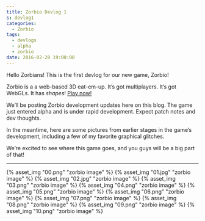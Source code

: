 ```yaml
---
title: Zorbio Devlog 1
s: devlog1
categories:
  - Zorbio
tags:
  - devlogs
  - alpha
  - zorbio
date: 2016-02-28 19:00:00
---
```


Hello Zorbians!  This is the first devlog for our new game, Zorbio!

Zorbio is a a web-based 3D eat-em-up.  It’s got multiplayers.  It’s got WebGLs.
It has _shapes_!  [Play now!](http://zor.bio)

<!-- more -->

We’ll be posting Zorbio development updates here on this blog.
The game just entered alpha and is under rapid development.  Expect patch notes
and dev thoughts.

In the meantime, here are some pictures from earlier stages in the game’s
development, including a few of my favorite graphical glitches.

We’re excited to see where this game goes, and you guys will be a big part of
that!

* * *

<div class="gallery">
    {% asset_img "00.png" "zorbio image" %}
    {% asset_img "01.jpg" "zorbio image" %}
    {% asset_img "02.jpg" "zorbio image" %}
    {% asset_img "03.png" "zorbio image" %}
    {% asset_img "04.png" "zorbio image" %}
    {% asset_img "05.png" "zorbio image" %}
    {% asset_img "06.png" "zorbio image" %}
    {% asset_img "07.png" "zorbio image" %}
    {% asset_img "08.png" "zorbio image" %}
    {% asset_img "09.png" "zorbio image" %}
    {% asset_img "10.png" "zorbio image" %}
</div>
